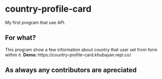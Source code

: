 # country-profile-card
My first program that use API.
<h2>For what?</h2>
This program show a few information about country that user set from form within it.
<strong>Demo: </strong> https://country-profile-card.khubayan.repl.co/
<h2>As always any contributors are apreciated</h2>
